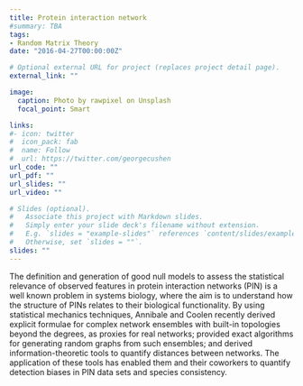 ```yaml
---
title: Protein interaction network
#summary: TBA
tags:
- Random Matrix Theory
date: "2016-04-27T00:00:00Z"

# Optional external URL for project (replaces project detail page).
external_link: ""

image:
  caption: Photo by rawpixel on Unsplash
  focal_point: Smart

links:
#- icon: twitter
#  icon_pack: fab
#  name: Follow
#  url: https://twitter.com/georgecushen
url_code: ""
url_pdf: ""
url_slides: ""
url_video: ""

# Slides (optional).
#   Associate this project with Markdown slides.
#   Simply enter your slide deck's filename without extension.
#   E.g. `slides = "example-slides"` references `content/slides/example-slides.md`.
#   Otherwise, set `slides = ""`.
slides: ""
---
```

The definition and generation of good null models to assess the statistical relevance of observed features in protein interaction networks (PIN) is a well known problem in systems biology, where the aim is to understand how the structure of PINs relates to their biological functionality. By using statistical mechanics techniques, Annibale and Coolen recently derived explicit formulae for complex network ensembles with built-in topologies beyond the degrees, as proxies for real networks; provided exact algorithms for generating random graphs from such ensembles; and derived information-theoretic tools to quantify distances between networks. The application of these tools has enabled them and their coworkers to quantify detection biases in PIN data sets and species consistency.

